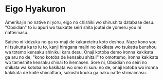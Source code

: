 # Eigo Hyakuron
Amerikajin no native ni yoru, eigo no chishiki wo shirushita database desu. "Obsidian" to iu apuri wo tsukatte seiri shita joutai de yomeru you ni natteimasu.

Saisho ni kidzuku no ga ro-maji de kakareteiru koto deshou. Naze kono you ni tsukutta ka to iu to, kanji hiragana majiri no kakikata wo tsukatta bunshou wa totemo kensaku shinikui kara desu. Onaji kotoba demo ironna kakikata ga aru no de, "kono kotoba de kensaku shitai!" to omottemo, ironna kakikata wo tameshite kensaku shinai to ikemasen. Sore ni, Obsidian no seiri no shikata wa kotoba no kakikata wo omo ni suru no de, onaji kotoba wo ironna kakikata de kaite shimattara, sukoshi kouka ga naku natte shimaimasu.
